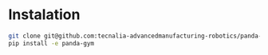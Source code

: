 # Instalation

```bash
git clone git@github.com:tecnalia-advancedmanufacturing-robotics/panda-gym.git
pip install -e panda-gym
```
